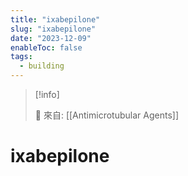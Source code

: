 ```yaml
---
title: "ixabepilone"
slug: "ixabepilone"
date: "2023-12-09"
enableToc: false
tags:
  - building
---
```


> [!info]
>
> 🌱 來自: [[Antimicrotubular Agents]]

# ixabepilone


